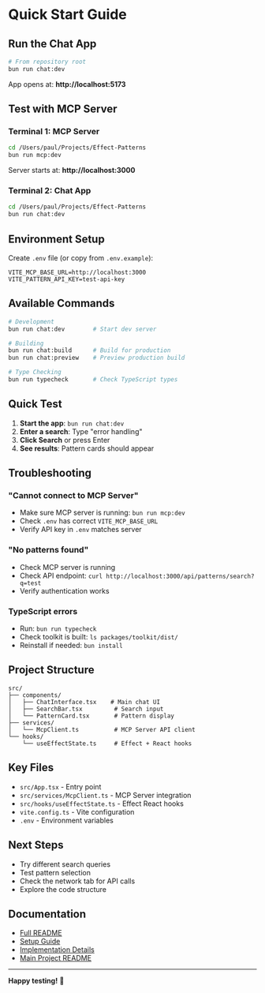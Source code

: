# Quick Start Guide

## Run the Chat App

```bash
# From repository root
bun run chat:dev
```

App opens at: **http://localhost:5173**

## Test with MCP Server

### Terminal 1: MCP Server
```bash
cd /Users/paul/Projects/Effect-Patterns
bun run mcp:dev
```

Server starts at: **http://localhost:3000**

### Terminal 2: Chat App
```bash
cd /Users/paul/Projects/Effect-Patterns
bun run chat:dev
```

## Environment Setup

Create `.env` file (or copy from `.env.example`):

```env
VITE_MCP_BASE_URL=http://localhost:3000
VITE_PATTERN_API_KEY=test-api-key
```

## Available Commands

```bash
# Development
bun run chat:dev        # Start dev server

# Building
bun run chat:build      # Build for production
bun run chat:preview    # Preview production build

# Type Checking
bun run typecheck       # Check TypeScript types
```

## Quick Test

1. **Start the app**: `bun run chat:dev`
2. **Enter a search**: Type "error handling"
3. **Click Search** or press Enter
4. **See results**: Pattern cards should appear

## Troubleshooting

### "Cannot connect to MCP Server"
- Make sure MCP server is running: `bun run mcp:dev`
- Check `.env` has correct `VITE_MCP_BASE_URL`
- Verify API key in `.env` matches server

### "No patterns found"
- Check MCP server is running
- Check API endpoint: `curl http://localhost:3000/api/patterns/search?q=test`
- Verify authentication works

### TypeScript errors
- Run: `bun run typecheck`
- Check toolkit is built: `ls packages/toolkit/dist/`
- Reinstall if needed: `bun install`

## Project Structure

```
src/
├── components/
│   ├── ChatInterface.tsx    # Main chat UI
│   ├── SearchBar.tsx         # Search input
│   └── PatternCard.tsx       # Pattern display
├── services/
│   └── McpClient.ts          # MCP Server API client
└── hooks/
    └── useEffectState.ts     # Effect + React hooks
```

## Key Files

- `src/App.tsx` - Entry point
- `src/services/McpClient.ts` - MCP Server integration
- `src/hooks/useEffectState.ts` - Effect React hooks
- `vite.config.ts` - Vite configuration
- `.env` - Environment variables

## Next Steps

- Try different search queries
- Test pattern selection
- Check the network tab for API calls
- Explore the code structure

## Documentation

- [Full README](./README.md)
- [Setup Guide](./SETUP_COMPLETE.md)
- [Implementation Details](./IMPLEMENTATION_COMPLETE.md)
- [Main Project README](../../README.md)

---

**Happy testing!** 🚀
